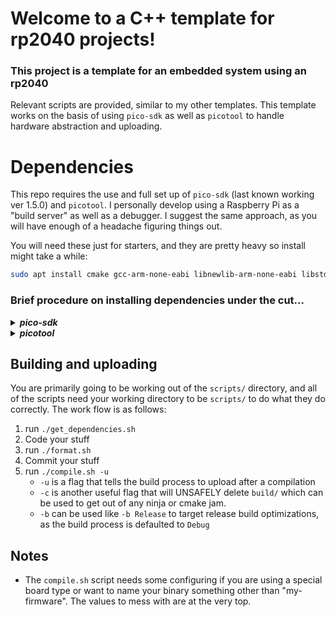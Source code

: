 # Welcome to a C++ template for rp2040 projects!
###  This project is a template for an embedded system using an rp2040
Relevant scripts are provided, similar to my other templates. This template works on the basis of using `pico-sdk` as well as `picotool` to handle hardware abstraction and uploading.

# Dependencies
This repo requires the use and full set up of `pico-sdk` (last known working ver 1.5.0) and `picotool`. I personally develop using a Raspberry Pi as a "build server" as well as a debugger. I suggest the same approach, as you will have enough of a headache figuring things out.

You will need these just for starters, and they are pretty heavy so install might take a while:
```bash
sudo apt install cmake gcc-arm-none-eabi libnewlib-arm-none-eabi libstdc++-arm-none-eabi-newlib build-essential pkg-config libusb-1.0-0-dev
```

### Brief procedure on installing dependencies under the cut...
<details> <summary><i><b>pico-sdk</b></i></summary>

1) navigate to `/usr/lib` - this will be where we clone the sdk to
2) `git clone https://github.com/raspberrypi/pico-sdk.git`
3) `sudo nano /etc/profile` and scroll all the way down
4) add `export PICO_SDK_PATH=/usr/lib/pico-sdk` then save and quit
5) `source /etc/profile` or reboot, your choice.

</details>

<details> <summary><i><b>picotool</b></i></summary>

1) navigate to `/usr/bin` - this will be where we clone picotool to
2) `git clone https://github.com/raspberrypi/picotool.git`
3) `cd picotool`
4) `mkdir build && cd build`
5) `cmake ..`
6) `make`
7) You may have to `make install` too. I can't remember.
8) `sudo cp udev/99-picotool.rules /etc/udev/rules.d/`
    * This is so you can just run picotool without having to use sudo all the time

</details>

## Building and uploading
You are primarily going to be working out of the `scripts/` directory, and all of the scripts need your working directory to be `scripts/` to do what they do correctly. The work flow is as follows:

1) run `./get_dependencies.sh`
2) Code your stuff
3) run `./format.sh`
4) Commit your stuff
5) run `./compile.sh -u`
    * `-u` is a flag that tells the build process to upload after a compilation
    * `-c` is another useful flag that will UNSAFELY delete `build/` which can be used to get out of any ninja or cmake jam.
    * `-b` can be used like `-b Release` to target release build optimizations, as the build process is defaulted to `Debug`

## Notes
- The `compile.sh` script needs some configuring if you are using a special board type or want to name your binary something other than "my-firmware". The values to mess with are at the very top.

